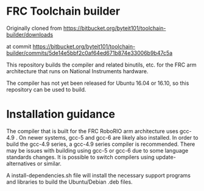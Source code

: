 
FRC Toolchain builder
=====================

Originally cloned from https://bitbucket.org/byteit101/toolchain-builder/downloads

at commit https://bitbucket.org/byteit101/toolchain-builder/commits/5de14e5bbf2c0af64ed671b874e33006b9b47c5a

This repository builds the compiler and related binutils, etc. for the FRC arm architecture that runs on National Instruments hardware.  

The compiler has not yet been released for Ubuntu 16.04 or 16.10, so this repository can be used to build.

Installation guidance
=====================

The compiler that is built for the FRC RoboRIO arm architecture uses gcc-4.9 .  On newer systems, gcc-5 and gcc-6 are likely also installed.  In order to build the gcc-4.9 series, a gcc-4.9 series compiler is recommended.  There may be issues with building using gcc-5 or gcc-6 due to some language standards changes.  It is possible to switch compilers using update-alternatives or similar.

A install-dependencies.sh file will install the necessary support programs and libraries to build the Ubuntu/Debian .deb files.


